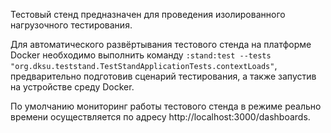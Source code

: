 Тестовый стенд предназначен для проведения изолированного нагрузочного тестирования.

Для автоматического развёртывания тестового стенда на платформе Docker необходимо выполнить команду `:stand:test --tests "org.dksu.teststand.TestStandApplicationTests.contextLoads"`, предварительно подготовив сценарий тестирования, а также запустив на устройстве среду Docker.

По умолчанию мониторинг работы тестового стенда в режиме реально времени осуществляется по адресу http://localhost:3000/dashboards.

